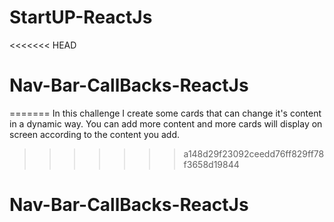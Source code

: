 
# StartUP-ReactJs
<<<<<<< HEAD
# Nav-Bar-CallBacks-ReactJs
=======
In this challenge I create some cards that can change it's content in a dynamic way. You can add more content and more cards will display on screen according to the content you add. 
>>>>>>> a148d29f23092ceedd76ff829ff78f3658d19844
# Nav-Bar-CallBacks-ReactJs
